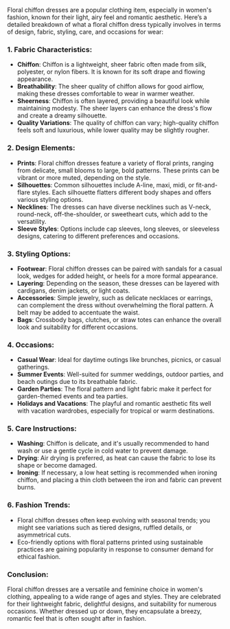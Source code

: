 Floral chiffon dresses are a popular clothing item, especially in women's fashion, known for their light, airy feel and romantic aesthetic. Here’s a detailed breakdown of what a floral chiffon dress typically involves in terms of design, fabric, styling, care, and occasions for wear:

### 1. **Fabric Characteristics:**
   - **Chiffon**: Chiffon is a lightweight, sheer fabric often made from silk, polyester, or nylon fibers. It is known for its soft drape and flowing appearance.
   - **Breathability**: The sheer quality of chiffon allows for good airflow, making these dresses comfortable to wear in warmer weather.
   - **Sheerness**: Chiffon is often layered, providing a beautiful look while maintaining modesty. The sheer layers can enhance the dress's flow and create a dreamy silhouette.
   - **Quality Variations**: The quality of chiffon can vary; high-quality chiffon feels soft and luxurious, while lower quality may be slightly rougher.

### 2. **Design Elements:**
   - **Prints**: Floral chiffon dresses feature a variety of floral prints, ranging from delicate, small blooms to large, bold patterns. These prints can be vibrant or more muted, depending on the style.
   - **Silhouettes**: Common silhouettes include A-line, maxi, midi, or fit-and-flare styles. Each silhouette flatters different body shapes and offers various styling options.
   - **Necklines**: The dresses can have diverse necklines such as V-neck, round-neck, off-the-shoulder, or sweetheart cuts, which add to the versatility.
   - **Sleeve Styles**: Options include cap sleeves, long sleeves, or sleeveless designs, catering to different preferences and occasions.

### 3. **Styling Options:**
   - **Footwear**: Floral chiffon dresses can be paired with sandals for a casual look, wedges for added height, or heels for a more formal appearance.
   - **Layering**: Depending on the season, these dresses can be layered with cardigans, denim jackets, or light coats.
   - **Accessories**: Simple jewelry, such as delicate necklaces or earrings, can complement the dress without overwhelming the floral pattern. A belt may be added to accentuate the waist.
   - **Bags**: Crossbody bags, clutches, or straw totes can enhance the overall look and suitability for different occasions.

### 4. **Occasions:**
   - **Casual Wear**: Ideal for daytime outings like brunches, picnics, or casual gatherings.
   - **Summer Events**: Well-suited for summer weddings, outdoor parties, and beach outings due to its breathable fabric.
   - **Garden Parties**: The floral pattern and light fabric make it perfect for garden-themed events and tea parties.
   - **Holidays and Vacations**: The playful and romantic aesthetic fits well with vacation wardrobes, especially for tropical or warm destinations.

### 5. **Care Instructions:**
   - **Washing**: Chiffon is delicate, and it's usually recommended to hand wash or use a gentle cycle in cold water to prevent damage.
   - **Drying**: Air drying is preferred, as heat can cause the fabric to lose its shape or become damaged.
   - **Ironing**: If necessary, a low heat setting is recommended when ironing chiffon, and placing a thin cloth between the iron and fabric can prevent burns.

### 6. **Fashion Trends:**
   - Floral chiffon dresses often keep evolving with seasonal trends; you might see variations such as tiered designs, ruffled details, or asymmetrical cuts.
   - Eco-friendly options with floral patterns printed using sustainable practices are gaining popularity in response to consumer demand for ethical fashion.

### Conclusion:
Floral chiffon dresses are a versatile and feminine choice in women's clothing, appealing to a wide range of ages and styles. They are celebrated for their lightweight fabric, delightful designs, and suitability for numerous occasions. Whether dressed up or down, they encapsulate a breezy, romantic feel that is often sought after in fashion.